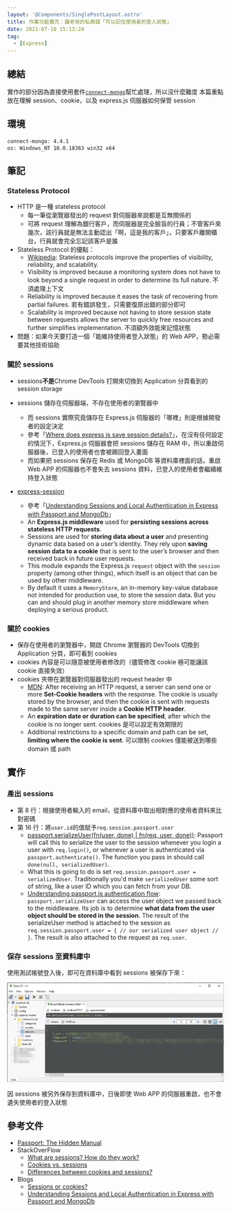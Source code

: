 ```yaml
---
layout: '@Components/SinglePostLayout.astro'
title: 作業功能擴充：讓老爸的私房錢「可以記住使用者的登入狀態」
date: 2021-07-10 15:13:24
tag:
  - [Express]
---
```


## 總結

實作的部分因為直接使用套件[`connect-mongo`](https://www.npmjs.com/package/connect-mongo)幫忙處理，所以沒什麼難度
本篇重點放在理解 session、cookie，以及 express.js 伺服器如何保管 session

## 環境

```
connect-mongo: 4.4.1
os: Windows_NT 10.0.18363 win32 x64
```

## 筆記

### Stateless Protocol

- HTTP 是一種 stateless protocol
  - 每一筆從瀏覽器發出的 request 對伺服器來說都是互無關係的
  - 可將 request 理解為銀行客戶，而伺服器是完全臉盲的行員；不管客戶來幾次，該行員就是無法主動認出「啊，這是我的客戶」，只要客戶離開櫃台，行員就會完全忘記該客戶是誰
- Stateless Protocol 的優點：
  - [Wikipedia](https://en.wikipedia.org/wiki/Stateless_protocol): Stateless protocols improve the properties of visibility, reliability, and scalability.
  - Visibility is improved because a monitoring system does not have to look beyond a single request in order to determine its full nature. 不須處理上下文
  - Reliability is improved because it eases the task of recovering from partial failures. 若有錯誤發生，只需要復原出錯的部分即可
  - Scalability is improved because not having to store session state between requests allows the server to quickly free resources and further simplifies implementation. 不須額外效能來記憶狀態
- 問題：如果今天要打造一個「能維持使用者登入狀態」的 Web APP，勢必需要其他技術協助

### 關於 sessions

- sessions**不是**Chrome DevTools 打開來切換到 Application 分頁看到的 session storage
- sessions 儲存在伺服器端，不存在使用者的瀏覽器中

  - 而 sessions 實際究竟儲存在 Express.js 伺服器的「哪裡」則是根據開發者的設定決定
  - 參考「[Where does express js save session details?](https://stackoverflow.com/questions/23821302/where-does-express-js-save-session-details)」，在沒有任何設定的情況下，Express.js 伺服器會把 sessions 儲存在 RAM 中，所以重啟伺服器後，已登入的使用者也會被踢回登入畫面
  - 而如果把 sessions 保存在 Redis 或 MongoDB 等資料庫裡面的話，重啟 Web APP 的伺服器也不會失去 sessions 資料，已登入的使用者會繼續維持登入狀態

- [express-session](https://github.com/expressjs/session#express-session)
  - 參考「[Understanding Sessions and Local Authentication in Express with Passport and MongoDb](https://mianlabs.com/2018/05/09/understanding-sessions-and-local-authentication-in-express-with-passport-and-mongodb/)」
  - An **Express.js middleware** used for **persisting sessions across stateless HTTP requests**.
  - Sessions are used for **storing data about a user** and presenting dynamic data based on a user’s identity. They rely upon **saving session data to a cookie** that is sent to the user’s browser and then received back in future user requests.
  - This module expands the Express.js `request` object with the `session` property (among other things), which itself is an object that can be used by other middleware.
  - By default it uses a `MemoryStore`, an in-memory key-value database not intended for production use, to store the session data. But you can and should plug in another memory store middleware when deploying a serious product.

### 關於 cookies

- 保存在使用者的瀏覽器中，開啟 Chrome 瀏覽器的 DevTools 切換到 Application 分頁，即可看到 cookies
- cookies 內容是可以隨意被使用者修改的（儘管修改 cookie 極可能讓該 cookie 直接失效）
- cookies 夾帶在瀏覽器對伺服器發出的 request header 中
  - [MDN](https://developer.mozilla.org/en-US/docs/Web/HTTP/Cookies#creating_cookies): After receiving an HTTP request, a server can send one or more **Set-Cookie headers** with the response. The cookie is usually stored by the browser, and then the cookie is sent with requests made to the same server inside a **Cookie HTTP header**.
  - An **expiration date or duration can be specified**, after which the cookie is no longer sent. cookies 是可以設定有效期限的
  - Additional restrictions to a specific domain and path can be set, **limiting where the cookie is sent**. 可以限制 cookies 僅能被送到哪些 domain 或 path

## 實作

### 產出 sessions

<script src="https://gist.github.com/tzynwang/e4f818e749c6215ad3a205686fd336f6.js"></script>

- 第 8 行：根據使用者輸入的 email，從資料庫中取出相對應的使用者資料來比對密碼
- 第 16 行：將`user.id`的值賦予`req.session.passport.user`
  - [passport.serializeUser(fn(user, done) | fn(req, user, done))](https://github.com/jwalton/passport-api-docs#passportserializeuserfnuser-done--fnreq-user-done): Passport will call this to serialize the user to the session whenever you login a user with `req.login()`, or whenever a user is authenticated via `passport.authenticate()`. The function you pass in should call `done(null, serializedUser)`.
  - What this is going to do is set `req.session.passport.user = serializedUser`. Traditionally you'd make `serializedUser` some sort of string, like a user ID which you can fetch from your DB.
  - [Understanding passport.js authentication flow](http://toon.io/understanding-passportjs-authentication-flow/): `passport.serializeUser` can access the user object we passed back to the middleware. Its job is to determine **what data from the user object should be stored in the session**. The result of the serializeUser method is attached to the session as `req.session.passport.user = { // our serialized user object // }`. The result is also attached to the request as `req.user`.

### 保存 sessions 至資料庫中

<script src="https://gist.github.com/tzynwang/8856fbc612447732fea60e63ab053351.js"></script>

使用測試帳號登入後，即可在資料庫中看到 sessions 被保存下來：

![session in DB](/2021/express-login-remember-me/sessionsInDB.png)

因 sessions 被另外保存到資料庫中，日後即使 Web APP 的伺服器重啟，也不會遺失使用者的登入狀態

## 參考文件

- [Passport: The Hidden Manual](https://github.com/jwalton/passport-api-docs#passport-the-hidden-manual)
- StackOverFlow
  - [What are sessions? How do they work?](https://stackoverflow.com/questions/3804209/what-are-sessions-how-do-they-work)
  - [Cookies vs. sessions](https://stackoverflow.com/questions/6253633/cookies-vs-sessions)
  - [Differences between cookies and sessions?](https://stackoverflow.com/questions/359434/differences-between-cookies-and-sessions?noredirect=1&lq=1)
- Blogs
  - [Sessions or cookies?](https://lucidar.me/en/web-dev/sessions-or-cookies/)
  - [Understanding Sessions and Local Authentication in Express with Passport and MongoDb](https://mianlabs.com/2018/05/09/understanding-sessions-and-local-authentication-in-express-with-passport-and-mongodb/)
